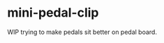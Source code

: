 # mini-pedal-clip

WIP trying to make pedals sit better on pedal board.

<script src="https://embed.github.com/view/3d/goude/mini-pedal-clip/master/output/mini-pedal-clip.stl"></script>